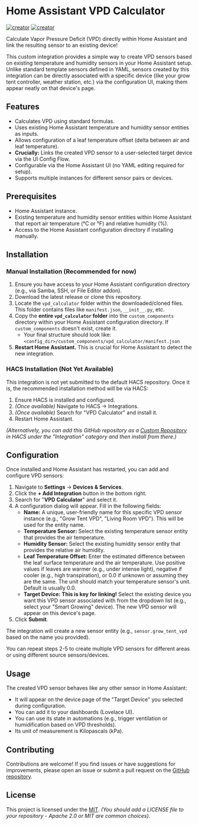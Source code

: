 # Home Assistant VPD Calculator

[![creator](https://img.shields.io/badge/CREATOR-Yeon-blue.svg?logo=github&logoColor=white)](https://github.com/YeonV) [![creator](https://img.shields.io/badge/A.K.A-Blade-darkred.svg?logo=github&logoColor=white)](https://github.com/YeonV)
<!-- Add other badges like version, HACS support later -->

Calculate Vapor Pressure Deficit (VPD) directly within Home Assistant and link the resulting sensor to an existing device!

This custom integration provides a simple way to create VPD sensors based on existing temperature and humidity sensors in your Home Assistant setup. Unlike standard template sensors defined in YAML, sensors created by this integration can be directly associated with a specific device (like your grow tent controller, weather station, etc.) via the configuration UI, making them appear neatly on that device's page.

## Features

*   Calculates VPD using standard formulas.
*   Uses existing Home Assistant temperature and humidity sensor entities as inputs.
*   Allows configuration of a leaf temperature offset (delta between air and leaf temperature).
*   **Crucially:** Links the created VPD sensor to a user-selected target device via the UI Config Flow.
*   Configurable via the Home Assistant UI (no YAML editing required for setup).
*   Supports multiple instances for different sensor pairs or devices.

## Prerequisites

*   Home Assistant instance.
*   Existing temperature and humidity sensor entities within Home Assistant that report air temperature (°C or °F) and relative humidity (%).
*   Access to the Home Assistant configuration directory if installing manually.

## Installation

### Manual Installation (Recommended for now)

1.  Ensure you have access to your Home Assistant configuration directory (e.g., via Samba, SSH, or File Editor addon).
2.  Download the latest release or clone this repository.
3.  Locate the `vpd_calculator` folder within the downloaded/cloned files. This folder contains files like `manifest.json`, `__init__.py`, etc.
4.  Copy the **entire `vpd_calculator` folder** into the `custom_components` directory within your Home Assistant configuration directory. If `custom_components` doesn't exist, create it.
    *   Your final structure should look like: `<config_dir>/custom_components/vpd_calculator/manifest.json`
5.  **Restart Home Assistant.** This is crucial for Home Assistant to detect the new integration.

### HACS Installation (Not Yet Available)

This integration is not yet submitted to the default HACS repository. Once it is, the recommended installation method will be via HACS:

1.  Ensure HACS is installed and configured.
2.  *(Once available)* Navigate to HACS -> Integrations.
3.  *(Once available)* Search for "VPD Calculator" and install it.
4.  Restart Home Assistant.

*(Alternatively, you can add this GitHub repository as a [Custom Repository](https://hacs.xyz/docs/faq/custom_repositories/) in HACS under the "Integration" category and then install from there.)*

## Configuration

Once installed and Home Assistant has restarted, you can add and configure VPD sensors:

1.  Navigate to **Settings** -> **Devices & Services**.
2.  Click the **+ Add Integration** button in the bottom right.
3.  Search for "**VPD Calculator**" and select it.
4.  A configuration dialog will appear. Fill in the following fields:
    *   **Name:** A unique, user-friendly name for this specific VPD sensor instance (e.g., "Grow Tent VPD", "Living Room VPD"). This will be used for the entity name.
    *   **Temperature Sensor:** Select the existing temperature sensor entity that provides the air temperature.
    *   **Humidity Sensor:** Select the existing humidity sensor entity that provides the relative air humidity.
    *   **Leaf Temperature Offset:** Enter the estimated difference between the leaf surface temperature and the air temperature. Use positive values if leaves are warmer (e.g., under intense light), negative if cooler (e.g., high transpiration), or 0.0 if unknown or assuming they are the same. The unit should match your temperature sensor's unit. Default is usually 0.0.
    *   **Target Device:** **This is key for linking!** Select the existing device you want this VPD sensor associated with from the dropdown list (e.g., select your "Smart Growing" device). The new VPD sensor will appear on this device's page.
5.  Click **Submit**.

The integration will create a new sensor entity (e.g., `sensor.grow_tent_vpd` based on the name you provided).

You can repeat steps 2-5 to create multiple VPD sensors for different areas or using different source sensors/devices.

## Usage

The created VPD sensor behaves like any other sensor in Home Assistant:

*   It will appear on the device page of the "Target Device" you selected during configuration.
*   You can add it to your dashboards (Lovelace UI).
*   You can use its state in automations (e.g., trigger ventilation or humidification based on VPD thresholds).
*   Its unit of measurement is Kilopascals (kPa).

## Contributing

Contributions are welcome! If you find issues or have suggestions for improvements, please open an issue or submit a pull request on the [GitHub repository](https://github.com/YeonV/ha-vpd-calculator).

## License

This project is licensed under the [MIT](LICENSE). *(You should add a LICENSE file to your repository - Apache 2.0 or MIT are common choices)*.